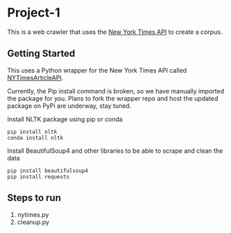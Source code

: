 # Project-1
This is a web crawler that uses the [New York Times API](https://developer.nytimes.com/) to create a corpus.
## Getting Started
This uses a Python wrapper for the New York Times API called [NYTimesArticleAPI](https://github.com/MattDMo/NYTimesArticleAPI).

Currently, the Pip install command is broken, so we have manually imported the package for you. Plans to fork the wrapper repo and host the updated package on PyPi are underway, stay tuned. 

Install NLTK package using pip or conda
```
pip install nltk
conda install nltk
```
Install BeautifulSoup4 and other libraries to be able to scrape and clean the data
```
pip install beautifulsoup4
pip install requests
```
## Steps to run
1. nytimes.py
2. cleanup.py

